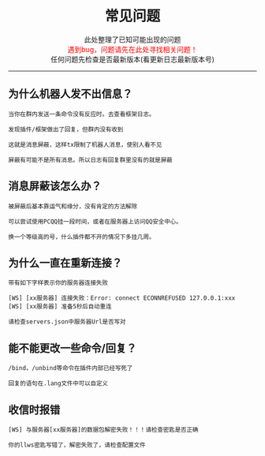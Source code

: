 # <center>  常见问题</center>
<center>
此处整理了已知可能出现的问题<br>
<font color="#FF0000">遇到bug，问题请先在此处寻找相关问题！</font><br>
任何问题先检查是否最新版本(看更新日志最新版本号)<br>
</center>

*** 

## 为什么机器人发不出信息？
```
当你在群内发送一条命令没有反应时。去查看框架日志。

发现插件/框架做出了回复，但群内没有收到

这就是消息屏蔽，这样tx限制了机器人消息，使别人看不见

屏蔽有可能不是所有消息。所以日志有回复群里没有的就是屏蔽
```
## 消息屏蔽该怎么办？
```
被屏蔽后基本靠运气和缘分，没有肯定的方法解除

可以尝试使用PCQQ挂一段时间，或者在服务器上访问QQ安全中心。

换一个等级高的号，什么插件都不开的情况下多挂几周。
```
## 为什么一直在重新连接？
```
带有如下字样表示你的服务器连接失败

[WS] [xx服务器] 连接失败：Error: connect ECONNREFUSED 127.0.0.1:xxx
[WS] [xx服务器] 准备5秒后自动重连

请检查servers.json中服务器Url是否写对
```

## 能不能更改一些命令/回复？
```
/bind，/unbind等命令在插件内部已经写死了

回复的语句在.lang文件中可以自定义

```

## 收信时报错

```
[WS] 与服务器[xx服务器]的数据包解密失败！！！请检查密匙是否正确

你的llws密匙写错了，解密失败了，请检查配置文件
```